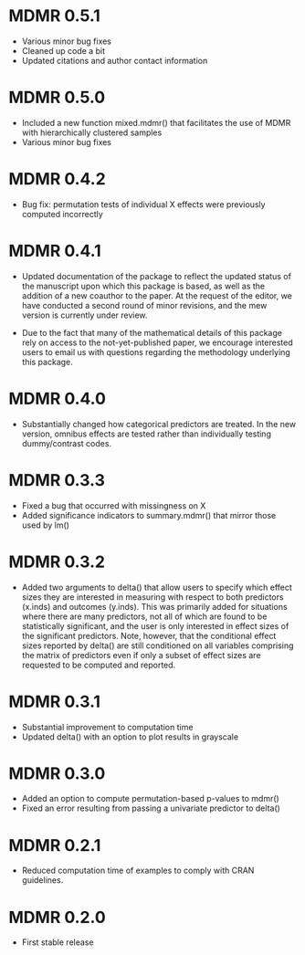 # MDMR 0.5.1

* Various minor bug fixes
* Cleaned up code a bit
* Updated citations and author contact information

# MDMR 0.5.0

* Included a new function mixed.mdmr() that facilitates the use of MDMR with hierarchically clustered samples
* Various minor bug fixes

# MDMR 0.4.2

* Bug fix: permutation tests of individual X effects were previously computed incorrectly

# MDMR 0.4.1

* Updated documentation of the package to reflect the updated status of the manuscript upon which this package is based, as well as the addition of a new coauthor to the paper. At the request of the editor, we have conducted a second round of minor revisions, and the mew version is currently under review. 

* Due to the fact that many of the mathematical details of this package rely on access to the not-yet-published paper, we encourage interested users to email us with questions regarding the methodology underlying this package.

# MDMR 0.4.0

* Substantially changed how categorical predictors are treated. In the new version, omnibus effects are tested rather than individually testing dummy/contrast codes.

# MDMR 0.3.3

* Fixed a bug that occurred with missingness on X
* Added significance indicators to summary.mdmr() that mirror those used by lm()

# MDMR 0.3.2

* Added two arguments to delta() that allow users to specify which effect sizes they are interested in measuring with respect to both predictors (x.inds) and outcomes (y.inds). This was primarily added for situations where there are many predictors, not all of which are found to be statistically significant, and the user is only interested in effect sizes of the significant predictors. Note, however, that the conditional effect sizes reported by delta() are still conditioned on all variables comprising the matrix of predictors even if only a subset of effect sizes are requested to be computed and reported.

# MDMR 0.3.1

* Substantial improvement to computation time
* Updated delta() with an option to plot results in grayscale

# MDMR 0.3.0

* Added an option to compute permutation-based p-values to mdmr()
* Fixed an error resulting from passing a univariate predictor to delta()

# MDMR 0.2.1

* Reduced computation time of examples to comply with CRAN guidelines.

# MDMR 0.2.0

* First stable release
